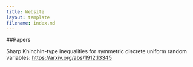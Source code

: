 ```yaml
---
title: Website
layout: template
filename: index.md
---
```


##Papers

Sharp Khinchin-type inequalities for symmetric discrete uniform random variables: https://arxiv.org/abs/1912.13345
